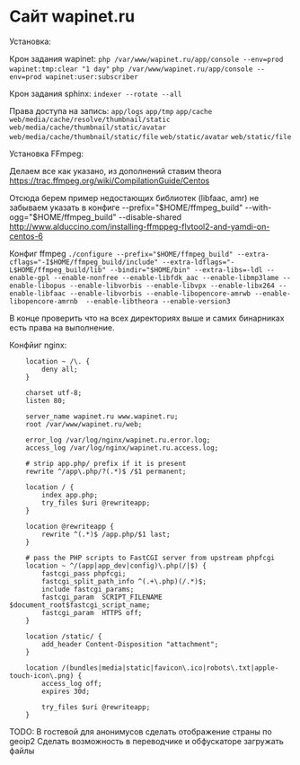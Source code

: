 Сайт wapinet.ru
========================

Установка:

Крон задания wapinet:
`php /var/www/wapinet.ru/app/console --env=prod wapinet:tmp:clear "1 day"`
`php /var/www/wapinet.ru/app/console --env=prod wapinet:user:subscriber`

Крон задания sphinx:
`indexer --rotate --all`


Права доступа на запись:
`app/logs`
`app/tmp`
`app/cache`
`web/media/cache/resolve/thumbnail/static`
`web/media/cache/thumbnail/static/avatar`
`web/media/cache/thumbnail/static/file`
`web/static/avatar`
`web/static/file`


Установка FFmpeg:

Делаем все как указано, из дополнений ставим theora
https://trac.ffmpeg.org/wiki/CompilationGuide/Centos

Отсюда берем пример недостающих библиотек (libfaac, amr) не забываем указать в конфиге --prefix="$HOME/ffmpeg_build" --with-ogg="$HOME/ffmpeg_build" --disable-shared
http://www.alduccino.com/installing-ffmppeg-flvtool2-and-yamdi-on-centos-6


Конфиг ffmpeg
`./configure --prefix="$HOME/ffmpeg_build" --extra-cflags="-I$HOME/ffmpeg_build/include" --extra-ldflags="-L$HOME/ffmpeg_build/lib" --bindir="$HOME/bin" --extra-libs=-ldl --enable-gpl --enable-nonfree --enable-libfdk_aac --enable-libmp3lame --enable-libopus --enable-libvorbis --enable-libvpx --enable-libx264 --enable-libfaac --enable-libvorbis --enable-libopencore-amrwb --enable-libopencore-amrnb  --enable-libtheora --enable-version3`


В конце проверить что на всех директориях выше и самих бинарниках есть права на выполнение.



Конфйиг nginx:
```
    location ~ /\. {
        deny all;
    }

    charset utf-8;
    listen 80;

    server_name wapinet.ru www.wapinet.ru;
    root /var/www/wapinet.ru/web;

    error_log /var/log/nginx/wapinet.ru.error.log;
    access_log /var/log/nginx/wapinet.ru.access.log;

    # strip app.php/ prefix if it is present
    rewrite ^/app\.php/?(.*)$ /$1 permanent;

    location / {
        index app.php;
        try_files $uri @rewriteapp;
    }

    location @rewriteapp {
        rewrite ^(.*)$ /app.php/$1 last;
    }

    # pass the PHP scripts to FastCGI server from upstream phpfcgi
    location ~ ^/(app|app_dev|config)\.php(/|$) {
        fastcgi_pass phpfcgi;
        fastcgi_split_path_info ^(.+\.php)(/.*)$;
        include fastcgi_params;
        fastcgi_param  SCRIPT_FILENAME $document_root$fastcgi_script_name;
        fastcgi_param  HTTPS off;
    }

    location /static/ {
        add_header Content-Disposition "attachment";
    }

    location /(bundles|media|static|favicon\.ico|robots\.txt|apple-touch-icon\.png) {
        access_log off;
        expires 30d;

        try_files $uri @rewriteapp;
    }
```


TODO:
В гостевой для анонимусов сделать отображение страны по geoip2
Сделать возможность в переводчике и обфускаторе загружать файлы

